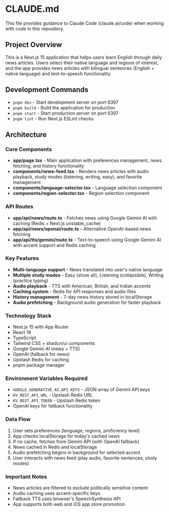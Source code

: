 # CLAUDE.md

This file provides guidance to Claude Code (claude.ai/code) when working with code in this repository.

## Project Overview

This is a Next.js 15 application that helps users learn English through daily news articles. Users select their native language and regions of interest, and the app provides news articles with bilingual sentences (English + native language) and text-to-speech functionality.

## Development Commands

- `pnpm dev` - Start development server on port 6397
- `pnpm build` - Build the application for production
- `pnpm start` - Start production server on port 6397  
- `pnpm lint` - Run Next.js ESLint checks

## Architecture

### Core Components
- **app/page.tsx** - Main application with preferences management, news fetching, and history functionality
- **components/news-feed.tsx** - Renders news articles with audio playback, study modes (listening, writing, easy), and favorite management
- **components/language-selector.tsx** - Language selection component
- **components/region-selector.tsx** - Region selection component

### API Routes
- **app/api/news/route.ts** - Fetches news using Google Gemini AI with caching (Redis + Next.js unstable_cache)
- **app/api/news/openai/route.ts** - Alternative OpenAI-based news fetching
- **app/api/tts/gemini/route.ts** - Text-to-speech using Google Gemini AI with accent support and Redis caching

### Key Features
- **Multi-language support** - News translated into user's native language
- **Multiple study modes** - Easy (show all), Listening (collapsible), Writing (practice typing)
- **Audio playback** - TTS with American, British, and Indian accents
- **Caching system** - Redis for API responses and audio files
- **History management** - 7-day news history stored in localStorage
- **Audio prefetching** - Background audio generation for faster playback

### Technology Stack
- Next.js 15 with App Router
- React 19
- TypeScript
- Tailwind CSS + shadcn/ui components
- Google Gemini AI (news + TTS)
- OpenAI (fallback for news)
- Upstash Redis for caching
- pnpm package manager

### Environment Variables Required
- `GOOGLE_GENERATIVE_AI_API_KEYS` - JSON array of Gemini API keys
- `KV_REST_API_URL` - Upstash Redis URL
- `KV_REST_API_TOKEN` - Upstash Redis token
- OpenAI keys for fallback functionality

### Data Flow
1. User sets preferences (language, regions, proficiency level)
2. App checks localStorage for today's cached news
3. If no cache, fetches from Gemini API (with OpenAI fallback)
4. News cached in Redis and localStorage
5. Audio prefetching begins in background for selected accent
6. User interacts with news feed (play audio, favorite sentences, study modes)

### Important Notes
- News articles are filtered to exclude politically sensitive content
- Audio caching uses accent-specific keys
- Fallback TTS uses browser's SpeechSynthesis API
- App supports both web and iOS app store promotion